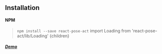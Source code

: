 ## Installation

#### NPM

> `npm install --save react-pose-act`
>import Loading from 'react-pose-act/lib/Loading'
<Loading isLoading={isLoading}>{children}</Loading>
##### [Demo](https://rkhayat.github.io/react-pose-act/)
